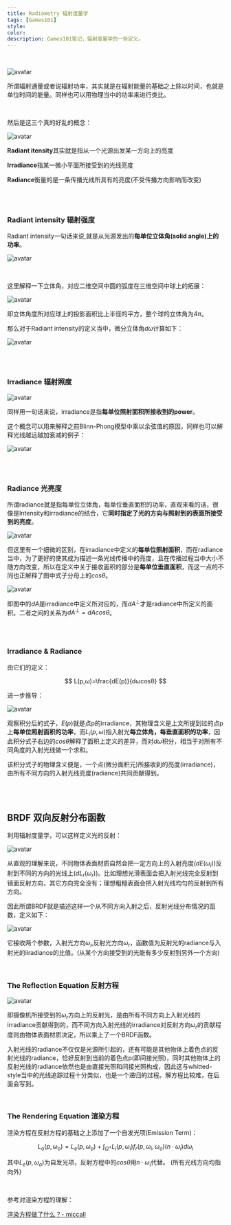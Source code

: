 ```yaml
---
title: Radiometry 辐射度量学
tags: [Games101]
style: 
color: 
description: Games101笔记，辐射度量学的一些定义。
---
```


<br/>

![avatar](../assets/img/post/v2-e66e744741aacbb2f311c3b8cfa5284d_1440w.png)


所谓辐射通量或者说辐射功率，其实就是在辐射能量的基础之上除以时间，也就是单位时间的能量。同样也可以用物理当中的功率来进行类比。

<br/>


然后是这三个真的好乱的概念：



![avatar](../assets/img/post/v2-039fbcb784ca5531560b50b69a9cca68_r.jpg)


**Radiant itensity**其实就是指从一个光源出发某一方向上的亮度

**Irradiance**指某一微小平面所接受到的光线亮度

**Radiance**衡量的是一条传播光线所具有的亮度(不受传播方向影响而改变)




<br/>
<br/>


### Radiant intensity 辐射强度


Radiant intensity一句话来说,就是从光源发出的**每单位立体角(solid angle)上的功率**。


![avatar](../assets/img/post/v2-ff2e020aa81d545c785a4dc0d558bca8_r.jpg)




<br/>

这里解释一下立体角，对应二维空间中圆的弧度在三维空间中球上的拓展：


![avatar](../assets/img/post/sdfsdfa.png)



即立体角度所对应球上的投影面积比上半径的平方，整个球的立体角为$4π$。


那么对于Radiant intensity的定义当中，微分立体角$dω$计算如下：



![avatar](../assets/img/post/ssssskk.png)



<br/>
<br/>


### Irradiance 辐射照度

![avatar](../assets/img/post/v2-594c083ca0df39a60bd1021a0449d93a_r.jpg)


同样用一句话来说，irradiance是指**每单位照射面积所接收到的power**。


这个概念可以用来解释之前Blinn-Phong模型中乘以余弦值的原因，同样也可以解释光线越远越加衰减的例子：


![avatar](../assets/img/post/askdfieorwer.png)


<br/>
<br/>



### Radiance 光亮度

所谓radiance就是指每单位立体角，每单位垂直面积的功率，直观来看的话，很像是Intensity和irradiance的结合，它**同时指定了光的方向与照射到的表面所接受到的亮度**。



![avatar](../assets/img/post/aabbcdd.png)


但这里有一个细微的区别，在irradiance中定义的**每单位照射面积**，而在radiance当中，为了更好的使其成为描述一条光线传播中的亮度，且在传播过程当中大小不随方向改变，所以在定义中关于接收面积的部分是**每单位垂直面积**，而这一点的不同也正解释了图中式子分母上的$cosθ$。

![avatar](../assets/img/post/v2-f4069d6992189e1bd74eb8d4af371dbb_r.jpg)

即图中的$dA$是irradiance中定义所对应的，而$dA^⊥$才是radiance中所定义的面积。二者之间的关系为$dA^⊥=dAcosθ$。


<br/>
<br/>


### Irradiance & Radiance

由它们的定义：

$$
L(p,ω)=\frac{dE(p)}{dωcosθ}
$$

进一步推导：

![avatar](../assets/img/post/20201031231328.png)

观察积分后的式子，$E(p)$就是点p的irradiance，其物理含义是上文所提到过的点p上**每单位照射面积的功率**，而$L_i(p,ω)$指入射光**每立体角，每垂直面积的功率**，因此积分式子右边的$cosθ$解释了面积上定义的差异，而对$dω$积分，相当于对所有不同角度的入射光线做一个求和。

该积分式子的物理含义便是，一个点(微分面积元)所接收到的亮度(irradiance)，由所有不同方向的入射光线亮度(radiance)共同贡献得到。


<br/>
<br/>

## BRDF 双向反射分布函数


利用辐射度量学，可以这样定义光的反射：


![avatar](../assets/img/post/20201031232443.png)

从直观的理解来说，不同物体表面材质自然会把一定方向上的入射亮度($dE(ω_i)$)反射到不同的方向的光线上($dL_r(ω_r)$)。比如理想光滑表面会把入射光线完全反射到镜面反射方向，其它方向完全没有；理想粗糙表面会把入射光线均匀的反射到所有方向。

因此所谓BRDF就是描述这样一个从不同方向入射之后，反射光线分布情况的函数，定义如下：

![avatar](../assets/img/post/v2-690f3e96bd2730eeda4255a21c9e330f_r.jpg)


它接收两个参数，入射光方向$ω_i$,反射光方向$ω_r$，函数值为反射光的radiance与入射光的iiradiance的比值。(从某个方向接受到的光能有多少反射到另外一个方向)


<br/>

### The Reflection Equation 反射方程


![avatar](../assets/img/post/20201031233011.png)

即摄像机所接受到的$ω_r$方向上的反射光，是由所有不同方向上入射光线的irradiance贡献得到的，而不同方向入射光线的irradiance对反射方向$ω_r$的贡献程度则由物体表面材质决定，所以乘上了一个BRDF函数。

入射光线的radiance不仅仅是光源所引起的，还有可能是其他物体上着色点的反射光线的radiance，恰好反射到当前的着色点p(即间接光照)，同时其他物体上的反射光线的radiance依然也是由直接光照和间接光照构成，因此这与whitted-style当中的光线追踪过程十分类似，也是一个递归的过程。解方程比较难，在后面会写到。



<br/>

### The Rendering Equation 渲染方程

渲染方程在反射方程的基础之上添加了一个自发光项(Emission Term)：

$$
L_o(p,ω_o)=L_e(p,ω_o)+\int_{Ω^+}L_i(p,ω_i)f_r(p,ω_i,ω_o)(n·ω_i)dω_i
$$


其中$L_e(p,ω_o)$为自发光项，反射方程中的$cosθ$用$n·ω_i$代替。 (所有光线方向均指向外)

<br/>

参考对渲染方程的理解：

[渲染方程做了什么？- miccall](https://zhuanlan.zhihu.com/p/35886937)